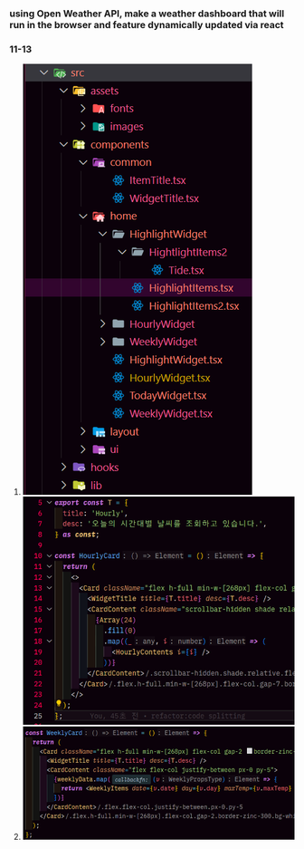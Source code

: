 ### using Open Weather API, make a weather dashboard that will run in the browser and feature dynamically updated via react

### 11-13

1.  ![alt text](public/readme1.png)
    ![alt text](public/readme2.png)
2.  ![alt text](public/readme3.png)
